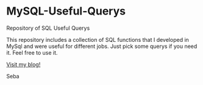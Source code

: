 # MySQL-Useful-Querys

Repository of SQL Useful Querys

This repository includes a collection of SQL functions that I developed in MySql and were useful for different jobs.
Just pick some querys if you need it. Feel free to use it.

[Visit my blog!](http://www.sebabocchio.com)

Seba
